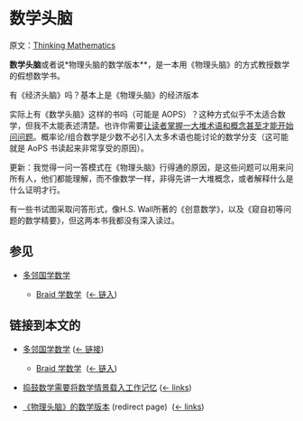 # 数学头脑

原文：[Thinking Mathematics](https://wiki.issarice.com/wiki/Thinking_Mathematics)

**数学头脑**或者说*物理头脑的数学版本**，是一本用《物理头脑》的方式教授数学的假想数学书。

有《经济头脑》吗？基本上是《物理头脑》的经济版本

实际上有《数学头脑》这样的书吗（可能是 AOPS）？这种方式似乎不太适合数学，但我不太能表述清楚。也许你需要[让读者掌握一大堆术语和概念甚至才能开始问问题]()。概率论/组合数学是少数不必引入太多术语也能讨论的数学分支（这可能就是 AoPS 书读起来非常享受的原因）。

更新：我觉得一问一答模式在《物理头脑》行得通的原因，是这些问题可以用来问所有人，他们都能理解，而不像数学一样，非得先讲一大堆概念，或者解释什么是什么证明才行。

有一些书试图采取问答形式，像H.S. Wall所著的《创意数学》，以及《窥自初等问题的数学精要》，但这两本书我都没有深入读过。

## 参见

* [多邻国学数学](https://wiki.issarice.com/wiki/Duolingo_for_math)

	+ [Braid 学数学](https://wiki.issarice.com/wiki/Braid_for_math) ‎ ([← 链入](https://wiki.issarice.com/index.php?title=Special:WhatLinksHere&target=Braid+for+math))

## 链接到本文的

* [多邻国学数学](https://wiki.issarice.com/wiki/Duolingo_for_math) ‎ ([← 链接](https://wiki.issarice.com/index.php?title=Special:WhatLinksHere&target=Duolingo+for+math))

	+ [Braid 学数学](https://wiki.issarice.com/wiki/Braid_for_math) ‎ ([← 链入](https://wiki.issarice.com/index.php?title=Special:WhatLinksHere&target=Braid+for+math))

* [捣鼓数学需要将数学情景载入工作记忆](https://wiki.issarice.com/wiki/Tinkering_in_math_requires_loading_the_situation_into_working_memory) ‎ ([← links](https://wiki.issarice.com/index.php?title=Special:WhatLinksHere&target=Tinkering+in+math+requires+loading+the+situation+into+working+memory))

* [《物理头脑》的数学版本](https://wiki.issarice.com/index.php?title=Thinking_Physics_for_math&redirect=no) (redirect page) ‎ ([← links](https://wiki.issarice.com/index.php?title=Special:WhatLinksHere&target=Thinking+Physics+for+math))